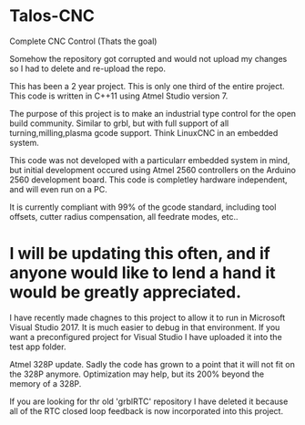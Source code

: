 # Talos-CNC
Complete CNC Control (Thats the goal)

Somehow the repository got corrupted and would not upload my changes so I had to delete and re-upload the repo. 

This has been a 2 year project. This is only one third of the entire project. This code is written in C++11 using Atmel Studio version 7.

The purpose of this project is to make an industrial type control for the open build community. Similar to grbl, but with full support 
of all turning,milling,plasma gcode support. Think LinuxCNC in an embedded system. 

This code was not developed with a particularr embedded system in mind, but initial development occured using Atmel 2560 controllers
on the Arduino 2560 development board. This code is completley hardware independent, and will even run on a PC.

It is currently compliant with 99% of the gcode standard, including tool offsets, cutter radius compensation, all feedrate modes, etc.. 

# I will be updating this often, and if anyone would like to lend a hand it would be greatly appreciated. 

I have recently made chagnes to this project to allow it to run in Microsoft Visual Studio 2017. It is much easier to debug in that environment. If you want a preconfigured project for Visual Studio I have uploaded it into the test app folder. 

Atmel 328P update. Sadly the code has grown to a point that it will not fit on the 328P anymore. Optimization may help, but its 200% beyond the memory of a 328P. 

If you are looking for thr old 'grblRTC' repository I have deleted it because all of the RTC closed loop feedback is now incorporated into this project. 
